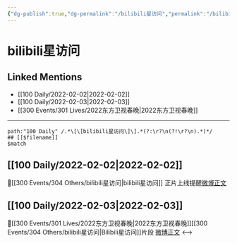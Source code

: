 ```yaml
---
{"dg-publish":true,"dg-permalink":"/bilibili星访问","permalink":"/bilibili星访问/"}
---
```


# bilibili星访问

## Linked Mentions
- [[100 Daily/2022-02-02\|2022-02-02]]
- [[100 Daily/2022-02-03\|2022-02-03]]
- [[300 Events/301 Lives/2022东方卫视春晚\|2022东方卫视春晚]]


---

```expander
path:"100 Daily" /.*\[\[bilibili星访问\]\].*(?:\r?\n(?!\r?\n).*)*/
## [[$filename]]
$match
```
## [[100 Daily/2022-02-02\|2022-02-02]]
🌟[[300 Events/304 Others/bilibili星访问\|bilibili星访问]] 正片上线提醒[微博正文](https://m.weibo.cn/6466290670/4732390871667270)
## [[100 Daily/2022-02-03\|2022-02-03]]
💫[[300 Events/301 Lives/2022东方卫视春晚\|2022东方卫视春晚]][[300 Events/304 Others/bilibili星访问\|Bilibili星访问]]片段 [微博正文](https://m.weibo.cn/6466290670/4732764194080990)
<-->